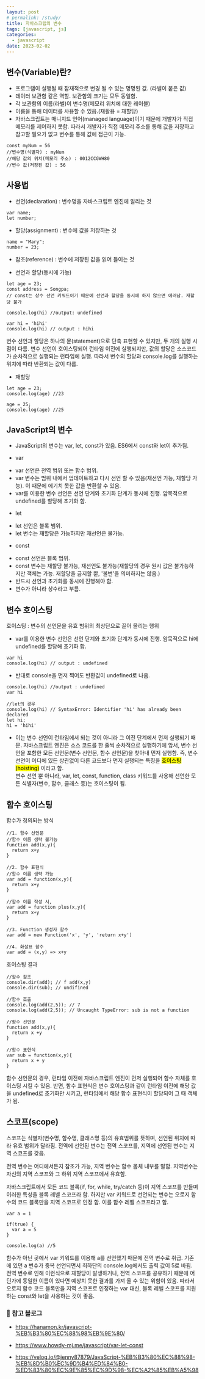 ```yaml
---
layout: post
# permalink: /study/
title: 자바스크립의 변수
tags: [javascript, js]
categories:
  - javascript
date: 2023-02-02
---
```


## 변수(Variable)란?

- 프로그램이 실행될 때 잠재적으로 변경 될 수 있는 명명된 값. (라벨이 붙은 값)
- 데이터 보관함 같은 역할. 보관함의 크기는 모두 동일함.
- 각 보관함의 이름(라벨)이 변수명(메모리 위치에 대한 레이블)
- 이름을 통해 데이터를 사용할 수 있음.(재활용 = 재할당)
- 자바스크립트는 매니지드 언어(managed language)이기 때문에 개발자가 직접 메모리를 제어하지 못함. 따라서 개발자가 직접 메모리 주소를 통해 값을 저장하고 참고할 필요가 없고 변수를 통해 값에 접근이 가능.

```
const myNum = 56
//변수명(식별자) : myNum
//해당 값의 위치(메모리 주소) : 0012CCGWH80
//변수 값(저장된 값) : 56
```

## 사용법

- 선언(declaration) : 변수명을 자바스크립트 엔진에 알리는 것

```
var name;
let number;
```

- 할당(assignment) : 변수에 값을 저장하는 것

```
name = "Mary";
number = 23;
```

- 참조(reference) : 변수에 저장된 값을 읽어 들이는 것

- 선언과 할당(동시에 가능)

```
let age = 23;
const address = Songpa;
// const는 상수 선언 키워드이기 때문에 선언과 할당을 동시에 하지 않으면 에러남. 재할당 불가
```

```
console.log(hi) //output: undefined

var hi = 'hihi'
console.log(hi) // output : hihi
```

변수 선언과 할당은 하나의 문(statement)으로 단축 표현할 수 있지만, 두 개의 실행 시점이 다름. 변수 선언이 호이스팅되어 런타임 이전에 실행되지만, 값의 할당은 소스코드가 순차적으로 실행되는 런타임에 실행. 따라서 변수의 할당과 console.log를 실행하는 위치에 따라 반환되는 값이 다름.

- 재할당

```
let age = 23;
console.log(age) //23

age = 25;
console.log(age) //25
```

## JavaScript의 변수

- JavaScript의 변수는 var, let, const가 있음. ES6에서 const와 let이 추가됨.

* var

- var 선언은 전역 범위 또는 함수 범위.
- var 변수는 범위 내에서 업데이트하고 다시 선언 할 수 있음(재선언 가능, 재할당 가능). 이 때문에 에기치 못한 값을 반환할 수 있음.
- var를 이용한 변수 선언은 선언 단계와 초기화 단계가 동시에 진행. 암묵적으로 undefined를 할당해 초기화 함.

* let

- let 선언은 블록 범위.
- let 변수는 재할당은 가능하지만 재선언은 불가능.

* const

- const 선언은 블록 범위.
- const 변수는 재할당 불가능, 재선언도 불가능(재할당의 경우 원시 값은 불가능하지만 객체는 가능. 재할당을 금지할 뿐, '불변'을 의미하지는 않음.)
- 반드시 선언과 초기화를 동시에 진행해야 함.
- 변수가 아니라 상수라고 부름.

## 변수 호이스팅

호이스팅 : 변수의 선언문을 유효 범위의 최상단으로 끌어 올리는 행위

- var를 이용한 변수 선언은 선언 단계와 초기화 단계가 동시에 진행. 암묵적으로 hi에 undefined를 할당해 초기화 함.

```
var hi
console.log(hi) // output : undefined
```

- 반대로 console을 먼저 찍어도 반환값이 undefined로 나옴.

```
console.log(hi) //output : undefined
var hi
```

```
//let의 경우
console.log(hi) // SyntaxError: Identifier 'hi' has already been declared
let hi;
hi = 'hihi'
```

- 이는 변수 선언이 런타임에서 되는 것이 아니라 그 이전 단계에서 먼저 실행되기 때문. 자바스크립트 엔진은 소스 코드를 한 줄씩 순차적으로 실행하기에 앞서, 변수 선언을 포함한 모든 선언문(변수 선언문, 함수 선언문)을 찾아내 먼저 실행함. 즉, 변수 선언이 어디에 있든 상관없이 다른 코드보다 먼저 실행되는 특징을 <mark>호이스팅(hoisting)</mark> 이라고 함.  
  변수 선언 뿐 아니라, var, let, const, function, class 키워드를 사용해 선언한 모든 식별자(변수, 함수, 클래스 등)는 호이스팅이 됨.

## 함수 호이스팅

함수가 정의되는 방식

```
//1. 함수 선언문
//함수 이름 생략 불가능
function add(x,y){
  return x+y
}

//2. 함수 표현식
//함수 이름 생략 가능
var add = function(x,y){
  return x+y
}

//함수 이름 작성 시,
var add = function plus(x,y){
  return x+y
}

//3. Function 생성자 함수
var add = new Function('x', 'y', 'return x+y')

//4. 화살표 함수
var add = (x,y) => x+y
```

호이스팅 결과

```
//함수 참조
console.dir(add); // f add(x,y)
console.dir(sub); // undifined

//함수 호출
console.log(add(2,5)); // 7
console.log(add(2,5)); // Uncaught TypeError: sub is not a function

//함수 선언문
function add(x,y){
  return x +y
}

//함수 표현식
var sub = function(x,y){
  return x + y
}
```

함수 선언문의 경우, 런타임 이전에 자바스크립트 엔진이 먼저 실행되어 함수 자체를 호이스팅 시킬 수 있음. 반면, 함수 표현식은 변수 호이스팅과 같이 런타임 이전에 해당 값을 undefined로 초기화만 시키고, 런타임에서 해당 함수 표현식이 할당되어 그 때 객체가 됨.

## 스코프(scope)

스코프는 식별자(변수명, 함수명, 클래스명 등)의 유효범위를 뜻하며, 선언된 위치에 따라 유효 범위가 달라짐. 전역에 선언된 변수는 전역 스코프를, 지역에 선언된 변수는 지역 스코프를 갖음.

전역 변수는 어디에서든지 참조가 가능, 지역 변수는 함수 몸체 내부를 말함. 지역변수는 자신의 지역 스코프와 그 하위 지역 스코프에서 유효함.

자바스크립트에서 모든 코드 블록(if, for, while, try/catch 등)이 지역 스코프를 만들며 이러한 특성을 블록 레벨 스코프라 함. 하지만 var 키워드로 선언되는 변수는 오로지 함수의 코드 블록만을 지역 스코프로 인정 함. 이를 함수 레벨 스코프라고 함.

```
var a = 1

if(true) {
  var a = 5
}

console.log(a) //5
```

함수가 아닌 곳에서 var 키워드를 이용해 a를 선언했기 때문에 전역 변수로 취급. 기존에 있던 a 변수가 중복 선언되면서 최하단의 console.log에서도 출력 값이 5로 바뀜.  
전역 변수로 인해 이런식으로 재할당이 발생하거나, 전역 스코프를 공유하기 때문에 어딘가에 동일한 이름이 있다면 예상치 못한 결과를 가져 올 수 있는 위험이 있음. 따라서 오로지 함수 코드 블록만을 지역 스코프로 인정하는 var 대신, 블록 레벨 스코프를 지원하는 const와 let을 사용하는 것이 좋음.

### 📌 참고 블로그

- <https://hanamon.kr/javascript-%EB%B3%80%EC%88%98%EB%9E%80/>

- <https://www.howdy-mj.me/javascript/var-let-const>

- <https://velog.io/@jenny87879/JavaScript-%EB%B3%80%EC%88%98-%EB%8D%B0%EC%9D%B4%ED%84%B0-%ED%83%80%EC%9E%85%EC%9D%98-%EC%A2%85%EB%A5%98>

